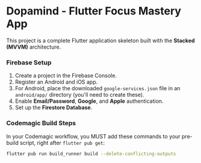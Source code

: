 # Dopamind - Flutter Focus Mastery App

This project is a complete Flutter application skeleton built with the **Stacked (MVVM)** architecture.

### Firebase Setup

1.  Create a project in the Firebase Console.
2.  Register an Android and iOS app.
3.  For Android, place the downloaded `google-services.json` file in an `android/app/` directory (you'll need to create these).
4.  Enable **Email/Password**, **Google**, and **Apple** authentication.
5.  Set up the **Firestore Database**.

### Codemagic Build Steps

In your Codemagic workflow, you MUST add these commands to your pre-build script, right after `flutter pub get`:

```bash
flutter pub run build_runner build --delete-conflicting-outputs
